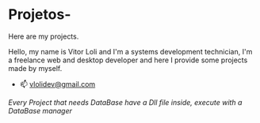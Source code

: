 # Projetos-
Here are my projects.


Hello, my name is Vitor Loli and I'm a systems development technician, I'm a freelance web and desktop developer and here I provide some projects made by myself.

- 📫 vlolidev@gmail.com


*Every Project that needs DataBase have a Dll file inside, execute with a DataBase manager*
